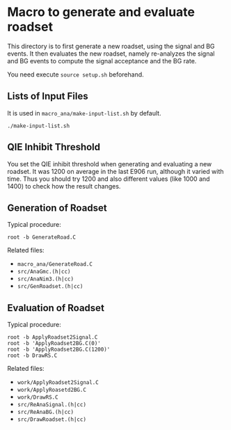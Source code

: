 # Macro to generate and evaluate roadset

This directory is to first generate a new roadset, using the signal and BG events.
It then evaluates the new roadset, namely re-analyzes the signal and BG events to compute the signal acceptance and the BG rate.

You need execute `source setup.sh` beforehand.


## Lists of Input Files

It is used in `macro_ana/make-input-list.sh` by default.

```
./make-input-list.sh
```


## QIE Inhibit Threshold

You set the QIE inhibit threshold when generating and evaluating a new roadset.
It was 1200 on average in the last E906 run, although it varied with time.
Thus you should try 1200 and also different values (like 1000 and 1400) to check how the result changes.


## Generation of Roadset

Typical procedure:

```
root -b GenerateRoad.C
```

Related files:
* `macro_ana/GenerateRoad.C`
* `src/AnaGmc.(h|cc)`
* `src/AnaNim3.(h|cc)`
* `src/GenRoadset.(h|cc)`


## Evaluation of Roadset

Typical procedure:

```
root -b ApplyRoadset2Signal.C
root -b 'ApplyRoadset2BG.C(0)'
root -b 'ApplyRoadset2BG.C(1200)'
root -b DrawRS.C
```

Related files:
* `work/ApplyRoadset2Signal.C`
* `work/ApplyRoasetd2BG.C`
* `work/DrawRS.C`
* `src/ReAnaSignal.(h|cc)`
* `src/ReAnaBG.(h|cc)`
* `src/DrawRoadset.(h|cc)`

